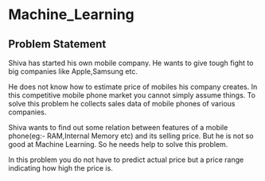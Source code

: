 # Machine_Learning

## Problem Statement

Shiva has started his own mobile company. He wants to give tough fight to big companies like Apple,Samsung etc.

He does not know how to estimate price of mobiles his company creates. In this competitive mobile phone market you cannot simply assume things. To solve this problem he collects sales data of mobile phones of various companies.

Shiva wants to find out some relation between features of a mobile phone(eg:- RAM,Internal Memory etc) and its selling price. But he is not so good at Machine Learning. So he needs help to solve this problem.

In this problem you do not have to predict actual price but a price range indicating how high the price is.
